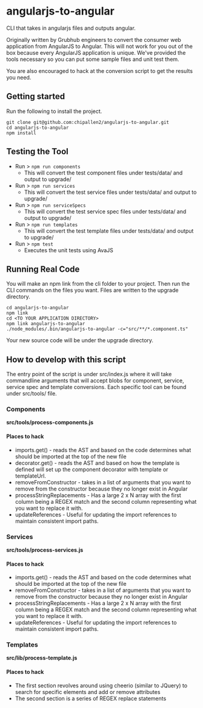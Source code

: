 # angularjs-to-angular
CLI that takes in angularjs files and outputs angular.

Originally written by Grubhub engineers to convert the consumer web application from AngularJS to Angular.  This will not work for you out of the box because every AngularJS application is unique.  We've provided the tools necessary so you can put some sample files and unit test them.

You are also encouraged to hack at the conversion script to get the results you need.

## Getting started ##
Run the following to install the project.

```
git clone git@github.com:chipallen2/angularjs-to-angular.git
cd angularjs-to-angular
npm install
```


## Testing the Tool ##
* Run > `npm run components`
    * This will convert the test component files under tests/data/ and output to upgrade/
* Run > `npm run services`
    * This will convert the test service files under tests/data/ and output to upgrade/
* Run > `npm run serviceSpecs`
    * This will convert the test service spec files under tests/data/ and output to upgrade/
* Run > `npm run templates`
    * This will convert the test template files under tests/data/ and output to upgrade/
* Run > `npm test`
    * Executes the unit tests using AvaJS

## Running Real Code ##
You will make an npm link from the cli folder to your project. Then run the CLI commands on the files you want. Files are written to the upgrade directory.

```
cd angularjs-to-angular
npm link
cd <TO YOUR APPLICATION DIRECTORY>
npm link angularjs-to-angular
./node_modules/.bin/angularjs-to-angular -c="src/**/*.component.ts"
```

Your new source code will be under the upgrade directory.


## How to develop with this script ##
The entry point of the script is under src/index.js where it will take commandline arguments that will accept blobs for component, service, service spec and template conversions.  Each specific tool can be found under src/tools/ file.

### Components ###
**src/tools/process-components.js**

#### Places to hack ####
* imports.get() - reads the AST and based on the code determines what should be imported at the top of the new file
* decorator.get() - reads the AST and based on how the template is defined will set up the component decorator with template or templateUrl.
* removeFromConstructor - takes in a list of arguments that you want to remove from the constructor because they no longer exist in Angular
* processStringReplacements - Has a large 2 x N array with the first column being a REGEX match and the second column representing what you want to replace it with.
* updateReferences - Useful for updating the import references to maintain consistent import paths.

### Services ###
**src/tools/process-services.js**

#### Places to hack ####
* imports.get() - reads the AST and based on the code determines what should be imported at the top of the new file
* removeFromConstructor - takes in a list of arguments that you want to remove from the constructor because they no longer exist in Angular
* processStringReplacements - Has a large 2 x N array with the first column being a REGEX match and the second column representing what you want to replace it with.
* updateReferences - Useful for updating the import references to maintain consistent import paths.


### Templates ###
**src/lib/process-template.js**

#### Places to hack ####
* The first section revolves around using cheerio (similar to JQuery) to search for specific elements and add or remove attributes
* The second section is a series of REGEX replace statements
